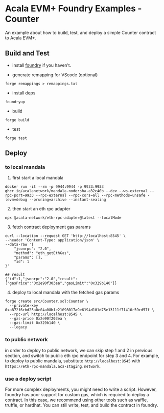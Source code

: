 # Acala EVM+ Foundry Examples - Counter
An example about how to build, test, and deploy a simple Counter contract to Acala EVM+.

## Build and Test
- install [foundry](https://book.getfoundry.sh/getting-started/installation#installation) if you haven't.

- generate remapping for VScode (optional)
```
forge remappings > remappings.txt
```

- install deps
```
foundryup
```

- build
```
forge build
```

- test
```
forge test
```

## Deploy
### to local mandala
1) first start a local mandala
```
docker run -it --rm -p 9944:9944 -p 9933:9933 ghcr.io/acalanetwork/mandala-node:sha-a32c40b --dev --ws-external --rpc-port=9933 --rpc-external --rpc-cors=all --rpc-methods=unsafe -levm=debug --pruning=archive --instant-sealing
```

2) then start an eth rpc adapter
```
npx @acala-network/eth-rpc-adapter@latest --localMode
```

3) fetch contract deployment gas params
```
curl --location --request GET 'http://localhost:8545' \
--header 'Content-Type: application/json' \
--data-raw '{
    "jsonrpc": "2.0",
    "method": "eth_getEthGas",
    "params": [],
    "id": 1
}'

## result
{"id":1,"jsonrpc":"2.0","result":{"gasPrice":"0x2e90f303ea","gasLimit":"0x329b140"}}
```

4) deploy to local mandala with the fetched gas params 
```
forge create src/Counter.sol:Counter \
  --private-key 0xa872f6cbd25a0e04a08b1e21098017a9e6194d101d75e13111f71410c59cd57f \
  --rpc-url http://localhost:8545 \
  --gas-price 0x2e90f203ea \
  --gas-limit 0x329b140 \
  --legacy
```

### to public network
in order to deploy to public network, we can skip step 1 and 2 in previous section, and switch to public eth rpc endpoint for step 3 and 4. For example, to deploy to public mandala, substitute `http://localhost:8545` with `https://eth-rpc-mandala.aca-staging.network`.

### use a deploy script
For more complex deployments, you might need to write a script. However, foundry has poor support for custom gas, which is required to deploy a contract. In this case, we recommend using other tools such as waffle, truffle, or hardhat. You can still write, test, and build the contract in foundry.

